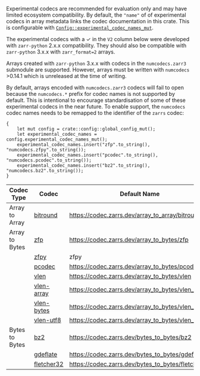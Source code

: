 Experimental codecs are recommended for evaluation only and may have limited ecosystem compatibility.
By default, the `"name"` of of experimental codecs in array metadata links the codec documentation in this crate.
This is configurable with [`Config::experimental_codec_names_mut`](config::Config::experimental_codec_names_mut).

The experimental codecs with a &check; in the `V2` column below were developed with `zarr-python` 2.x.x compatibility.
They should also be compatible with `zarr-python` 3.x.x with `zarr_format=2` arrays.

Arrays created with `zarr-python` 3.x.x with codecs in the `numcodecs.zarr3` submodule are supported.
However, arrays must be written with `numcodecs` >0.14.1 which is unreleased at the time of writing.

By default, arrays encoded with `numcodecs.zarr3` codecs will fail to open because the `numcodecs.*` prefix for codec names is not supported by default.
This is intentional to encourage standardisation of some of these experimental codecs in the near future.
To enable support, the `numcodecs` codec names needs to be remapped to the identifier of the `zarrs` codec:
```rust,ignore
{
    let mut config = crate::config::global_config_mut();
    let experimental_codec_names = config.experimental_codec_names_mut();
    experimental_codec_names.insert("zfp".to_string(), "numcodecs.zfpy".to_string());
    experimental_codec_names.insert("pcodec".to_string(), "numcodecs.pcodec".to_string());
    experimental_codec_names.insert("bz2".to_string(), "numcodecs.bz2".to_string());
}
```

| Codec Type     | Codec                    | Default Name                                        | V3      | V2      | Feature Flag |
| -------------- | ------------------------ | --------------------------------------------------- | ------- | ------- | ------------ |
| Array to Array | [bitround]               | <https://codec.zarrs.dev/array_to_array/bitround>   | &check; | &check; | bitround     |
| Array to Bytes | [zfp]                    | <https://codec.zarrs.dev/array_to_bytes/zfp>        | &check; |         | zfp          |
|                | [zfpy]                   | zfpy                                                | ↑       | &check; | zfp          |
|                | [pcodec]                 | <https://codec.zarrs.dev/array_to_bytes/pcodec>     | &check; | &check; | pcodec       |
|                | [vlen]                   | <https://codec.zarrs.dev/array_to_bytes/vlen>       | &check; |         |              |
|                | [vlen-array]             | <https://codec.zarrs.dev/array_to_bytes/vlen_array> | &check; | &check; |              |
|                | [vlen-bytes]             | <https://codec.zarrs.dev/array_to_bytes/vlen_bytes> | &check; | &check; |              |
|                | [vlen-utf8]              | <https://codec.zarrs.dev/array_to_bytes/vlen_utf8>  | &check; | &check; |              |
| Bytes to Bytes | [bz2]                    | <https://codec.zarrs.dev/bytes_to_bytes/bz2>        | &check; | &check; | bz2          |
|                | [gdeflate]               | <https://codec.zarrs.dev/bytes_to_bytes/gdeflate>   | &check; |         | gdeflate     |
|                | [fletcher32]             | <https://codec.zarrs.dev/bytes_to_bytes/fletcher32> | &check; | &check; | fletcher32   |

[bitround]: (crate::array::codec::array_to_array::bitround)
[zfp]: crate::array::codec::array_to_bytes::zfp
[zfpy]: https://numcodecs.readthedocs.io/en/latest/compression/zfpy.html
[pcodec]: crate::array::codec::array_to_bytes::pcodec
[vlen]: crate::array::codec::array_to_bytes::vlen
[vlen-array]: crate::array::codec::array_to_bytes::vlen_array
[vlen-bytes]: crate::array::codec::array_to_bytes::vlen_bytes
[vlen-utf8]: crate::array::codec::array_to_bytes::vlen_utf8
[bz2]: crate::array::codec::bytes_to_bytes::bz2
[gdeflate]: crate::array::codec::bytes_to_bytes::gdeflate
[fletcher32]: crate::array::codec::bytes_to_bytes::fletcher32
